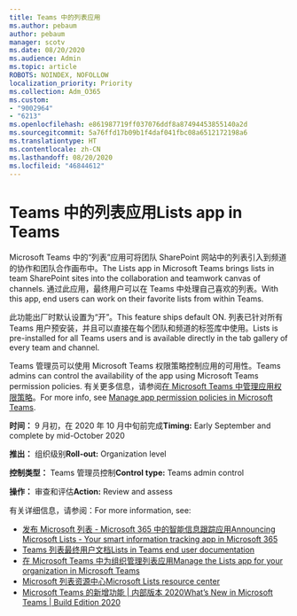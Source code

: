 ```yaml
---
title: Teams 中的列表应用
ms.author: pebaum
author: pebaum
manager: scotv
ms.date: 08/20/2020
ms.audience: Admin
ms.topic: article
ROBOTS: NOINDEX, NOFOLLOW
localization_priority: Priority
ms.collection: Adm_O365
ms.custom:
- "9002964"
- "6213"
ms.openlocfilehash: e861987719ff037076ddf8a87494453855140a2d
ms.sourcegitcommit: 5a76ffd17b09b1f4daf041fbc08a6512172198a6
ms.translationtype: HT
ms.contentlocale: zh-CN
ms.lasthandoff: 08/20/2020
ms.locfileid: "46844612"
---
```

# <a name="lists-app-in-teams"></a><span data-ttu-id="99f5f-102">Teams 中的列表应用</span><span class="sxs-lookup"><span data-stu-id="99f5f-102">Lists app in Teams</span></span>

<span data-ttu-id="99f5f-103">Microsoft Teams 中的“列表”应用可将团队 SharePoint 网站中的列表引入到频道的协作和团队合作画布中。</span><span class="sxs-lookup"><span data-stu-id="99f5f-103">The Lists app in Microsoft Teams brings lists in team SharePoint sites into the collaboration and teamwork canvas of channels.</span></span> <span data-ttu-id="99f5f-104">通过此应用，最终用户可以在 Teams 中处理自己喜欢的列表。</span><span class="sxs-lookup"><span data-stu-id="99f5f-104">With this app, end users can work on their favorite lists from within Teams.</span></span>  

<span data-ttu-id="99f5f-105">此功能出厂时默认设置为“开”。</span><span class="sxs-lookup"><span data-stu-id="99f5f-105">This feature ships default ON.</span></span> <span data-ttu-id="99f5f-106">列表已针对所有 Teams 用户预安装，并且可以直接在每个团队和频道的标签库中使用。</span><span class="sxs-lookup"><span data-stu-id="99f5f-106">Lists is pre-installed for all Teams users and is available directly in the tab gallery of every team and channel.</span></span>  

<span data-ttu-id="99f5f-107">Teams 管理员可以使用 Microsoft Teams 权限策略控制应用的可用性。</span><span class="sxs-lookup"><span data-stu-id="99f5f-107">Teams admins can control the availability of the app using Microsoft Teams permission policies.</span></span> <span data-ttu-id="99f5f-108">有关更多信息，请参阅[在 Microsoft Teams 中管理应用权限策略](https://docs.microsoft.com/microsoftteams/teams-app-permission-policies)。</span><span class="sxs-lookup"><span data-stu-id="99f5f-108">For more info, see [Manage app permission policies in Microsoft Teams](https://docs.microsoft.com/microsoftteams/teams-app-permission-policies).</span></span>

<span data-ttu-id="99f5f-109">**时间：** 9 月初，在 2020 年 10 月中旬前完成</span><span class="sxs-lookup"><span data-stu-id="99f5f-109">**Timing:** Early September and complete by mid-October 2020</span></span>  

<span data-ttu-id="99f5f-110">**推出：** 组织级别</span><span class="sxs-lookup"><span data-stu-id="99f5f-110">**Roll-out:** Organization level</span></span>  

<span data-ttu-id="99f5f-111">**控制类型：** Teams 管理员控制</span><span class="sxs-lookup"><span data-stu-id="99f5f-111">**Control type:**  Teams admin control</span></span>  

<span data-ttu-id="99f5f-112">**操作：** 审查和评估</span><span class="sxs-lookup"><span data-stu-id="99f5f-112">**Action:**  Review and assess</span></span>

<span data-ttu-id="99f5f-113">有关详细信息，请参阅：</span><span class="sxs-lookup"><span data-stu-id="99f5f-113">For more information, see:</span></span> 

- [<span data-ttu-id="99f5f-114">发布 Microsoft 列表 - Microsoft 365 中的智能信息跟踪应用</span><span class="sxs-lookup"><span data-stu-id="99f5f-114">Announcing Microsoft Lists - Your smart information tracking app in Microsoft 365</span></span>](https://techcommunity.microsoft.com/t5/microsoft-365-blog/announcing-microsoft-lists-your-smart-information-tracking-app/ba-p/1372233)
- [<span data-ttu-id="99f5f-115">Teams 列表最终用户文档</span><span class="sxs-lookup"><span data-stu-id="99f5f-115">Lists in Teams end user documentation</span></span>](https://support.microsoft.com/office/get-started-with-lists-in-microsoft-taeams-c971e46b-b36c-491b-9c35-efeddd0297db)
- [<span data-ttu-id="99f5f-116">在 Microsoft Teams 中为组织管理列表应用</span><span class="sxs-lookup"><span data-stu-id="99f5f-116">Manage the Lists app for your organization in Microsoft Teams</span></span>](https://docs.microsoft.com/microsoftteams/manage-lists-app)
- [<span data-ttu-id="99f5f-117">Microsoft 列表资源中心</span><span class="sxs-lookup"><span data-stu-id="99f5f-117">Microsoft Lists resource center</span></span>](https://aka.ms/MSLists)
- [<span data-ttu-id="99f5f-118">Microsoft Teams 的新增功能 | 内部版本 2020</span><span class="sxs-lookup"><span data-stu-id="99f5f-118">What’s New in Microsoft Teams | Build Edition 2020</span></span>](https://techcommunity.microsoft.com/t5/microsoft-teams-blog/what-s-new-in-microsoft-teams-build-edition-2020/ba-p/1394224)